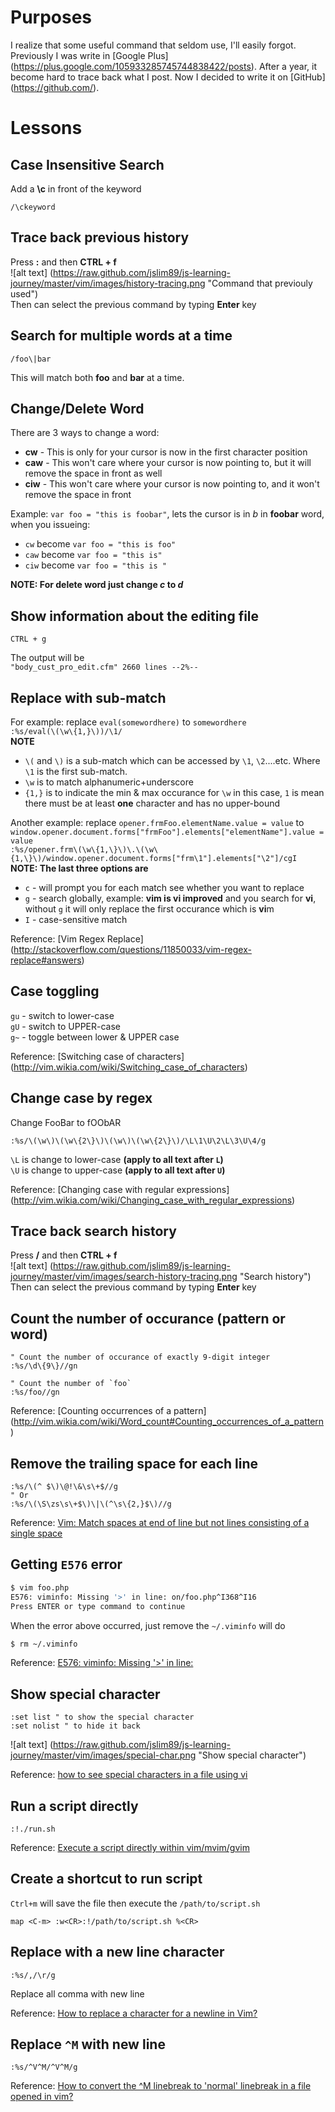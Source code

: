 # Purposes
I realize that some useful command that seldom use, I'll easily forgot. Previously I was write in [Google Plus] (https://plus.google.com/105933285745744838422/posts). After a year, it become hard to trace back what I post. Now I decided to write it on [GitHub] (https://github.com/).

# Lessons

## Case Insensitive Search
Add a **\c** in front of the keyword
```vim
/\ckeyword
```

## Trace back previous history
Press **:** and then **CTRL + f**  
![alt text] (https://raw.github.com/jslim89/js-learning-journey/master/vim/images/history-tracing.png "Command that previouly used")  
Then can select the previous command by typing **Enter** key

## Search for multiple words at a time
```vim
/foo\|bar
```
This will match both **foo** and **bar** at a time.

## Change/Delete Word
There are 3 ways to change a word:
* **cw** - This is only for your cursor is now in the first character position
* **caw** - This won't care where your cursor is now pointing to, but it will remove the space in front as well
* **ciw** - This won't care where your cursor is now pointing to, and it won't remove the space in front

Example: `var foo = "this is foobar"`, lets the cursor is in _b_ in **foobar** word, when you issueing:
* `cw` become `var foo = "this is foo"`
* `caw` become `var foo = "this is"`
* `ciw` become `var foo = "this is "`

**NOTE: For delete word just change _c_ to _d_**

## Show information about the editing file
```vim
CTRL + g
```
The output will be  
`"body_cust_pro_edit.cfm" 2660 lines --2%--`

## Replace with sub-match
For example: replace `eval(somewordhere)` to `somewordhere`  
`:%s/eval(\(\w\{1,}\))/\1/`  
**NOTE**
* `\(` and `\)` is a sub-match which can be accessed by `\1`, `\2`....etc. Where `\1` is the first sub-match.
* `\w` is to match alphanumeric+underscore
* `{1,}` is to indicate the min & max occurance for `\w` in this case, `1` is mean there must be at least **one** character and has no upper-bound

Another example: replace `opener.frmFoo.elementName.value = value` to `window.opener.document.forms["frmFoo"].elements["elementName"].value = value`  
`:%s/opener.frm\(\w\{1,\}\)\.\(\w\{1,\}\)/window.opener.document.forms["frm\1"].elements["\2"]/cgI`  
**NOTE: The last three options are**
* `c` - will prompt you for each match see whether you want to replace
* `g` - search globally, example: **vim is vi improved** and you search for **vi**, without `g` it will only replace the first occurance which is **vi**m
* `I` - case-sensitive match

Reference: [Vim Regex Replace] (http://stackoverflow.com/questions/11850033/vim-regex-replace#answers)

## Case toggling
`gu` - switch to lower-case  
`gU` - switch to UPPER-case  
`g~` - toggle between lower & UPPER case

Reference: [Switching case of characters] (http://vim.wikia.com/wiki/Switching_case_of_characters)

## Change case by regex
Change FooBar to fOObAR
```viml
:%s/\(\w\)\(\w\{2\}\)\(\w\)\(\w\{2\}\)/\L\1\U\2\L\3\U\4/g
```
`\L` is change to lower-case **(apply to all text after `L`)**  
`\U` is change to upper-case **(apply to all text after `U`)**

Reference: [Changing case with regular expressions] (http://vim.wikia.com/wiki/Changing_case_with_regular_expressions)

## Trace back search history
Press **/** and then **CTRL + f**  
![alt text] (https://raw.github.com/jslim89/js-learning-journey/master/vim/images/search-history-tracing.png "Search history")  
Then can select the previous command by typing **Enter** key

## Count the number of occurance (pattern or word)
```viml
" Count the number of occurance of exactly 9-digit integer
:%s/\d\{9\}//gn

" Count the number of `foo`
:%s/foo//gn
```

Reference: [Counting occurrences of a pattern] (http://vim.wikia.com/wiki/Word_count#Counting_occurrences_of_a_pattern)

## Remove the trailing space for each line
```viml
:%s/\(^ $\)\@!\&\s\+$//g
" Or
:%s/\(\S\zs\s\+$\)\|\(^\s\{2,}$\)//g
```

Reference: [Vim: Match spaces at end of line but not lines consisting of a single space](http://stackoverflow.com/questions/7946057/vim-match-spaces-at-end-of-line-but-not-lines-consisting-of-a-single-space#answers)

## Getting `E576` error
```sh
$ vim foo.php
E576: viminfo: Missing '>' in line: on/foo.php^I368^I16
Press ENTER or type command to continue
```
When the error above occurred, just remove the `~/.viminfo` will do
```sh
$ rm ~/.viminfo
```

Reference: [E576: viminfo: Missing '>' in line:](http://www.linuxquestions.org/questions/linux-newbie-8/e576-viminfo-missing-in-line-691158/#post3378332)

## Show special character

```viml
:set list " to show the special character
:set nolist " to hide it back
```

![alt text] (https://raw.github.com/jslim89/js-learning-journey/master/vim/images/special-char.png "Show special character")

Reference: [how to see special characters in a file using vi](http://www.unix.com/87041-post6.html?s=12ce7df9bdb92330b794db1425eb4f41)

## Run a script directly
```viml
:!./run.sh
```

Reference: [Execute a script directly within vim/mvim/gvim](https://stackoverflow.com/questions/3166413/execute-a-script-directly-within-vim-mvim-gvim/3166491#3166491)

## Create a shortcut to run script
`Ctrl+m` will save the file then execute the `/path/to/script.sh`

```viml
map <C-m> :w<CR>:!/path/to/script.sh %<CR>
```

## Replace with a new line character

```viml
:%s/,/\r/g
```
Replace all comma with new line

Reference: [How to replace a character for a newline in Vim?](https://stackoverflow.com/questions/71323/how-to-replace-a-character-for-a-newline-in-vim/71334#71334)

## Replace `^M` with new line

```viml
:%s/^V^M/^V^M/g
```

Reference: [How to convert the ^M linebreak to 'normal' linebreak in a file opened in vim?](http://stackoverflow.com/questions/811193/how-to-convert-the-m-linebreak-to-normal-linebreak-in-a-file-opened-in-vim/811208#811208)

